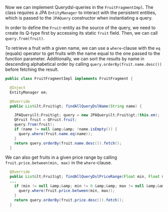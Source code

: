 

Now we can implement Querydsl-queries in the `FruitFragmentImpl`. The class requires a JPA `EntityManager` to interact with the persistent entities, which is passed to the `JPAQuery` constructor when instantiating a query.

In order to define the `Fruit`-entity as the source of the query, we need to create its Q-type first by accessing its static `fruit` field. Then, we can call `query.from(fruit)`.

To retrieve a fruit with a given name, we can use a `where`-clause with the `eq` (equals) operator to get fruits with the name equal to the one passed to the function parameter. Additionally, we can sort the results by name in descending alphabetical order by calling `query.orderBy(fruit.name.desc())` before fetching the result.

```java
public class FruitFragmentImpl implements FruitFragment {

  @Inject
  EntityManager em;

  @Override
  public List&lt;Fruit&gt; findAllQueryDslName(String name) {

    JPAQuery&lt;Fruit&gt; query = new JPAQuery&lt;Fruit&gt;(this.em);
    QFruit fruit = QFruit.fruit;
    query.from(fruit);
    if (name != null &amp;&amp; !name.isEmpty()) {
      query.where(fruit.name.eq(name));
    }
    return query.orderBy(fruit.name.desc()).fetch();
  }
````

We can also get fruits in a given price range by calling `fruit.price.between(min, max)` in the `where`-clause.

```java
  @Override
  public List&lt;Fruit&gt; findAllQueryDslPriceRange(Float min, Float max) {
  ...
    if (min != null &amp;&amp; min != 0 &amp;&amp; max != null &amp;&amp; max != 0) {
      query.where(fruit.price.between(min, max));
    }
    return query.orderBy(fruit.price.desc()).fetch();
  }
````





